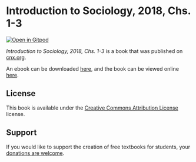 # Introduction to Sociology, 2018, Chs. 1-3

[![Open in Gitpod](https://gitpod.io/button/open-in-gitpod.svg)](https://gitpod.io/from-referrer/)

_Introduction to Sociology, 2018, Chs. 1-3_ is a book that was published on [cnx.org](https://cnx.org/).

An ebook can be downloaded [here](https://github.com/cnx-user-books/cnxbook-introduction-to-sociology-2018-chs-1-3/releases/latest), and the book can be viewed online [here](https://github.com/cnx-user-books/cnxbook-introduction-to-sociology-2018-chs-1-3/releases/latest).

## License
This book is available under the [Creative Commons Attribution License](./LICENSE) license.

## Support
If you would like to support the creation of free textbooks for students, your [donations are welcome](https://riceconnect.rice.edu/donation/support-openstax-banner).
